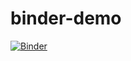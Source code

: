 # binder-demo
[![Binder](https://mybinder.org/badge_logo.svg)](https://binder.kaust.edu.sa/v2/gh/Hassan-Alzahrani/binder-demo.git/HEAD)
